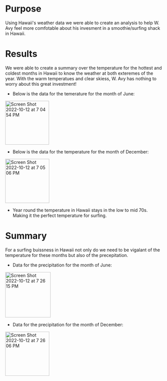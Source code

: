 # Purpose
Using Hawaii's weather data we were able to create an analysis to help W. Avy feel more comfotable about his invesment in a smoothie/surfing shack in Hawaii.


# Results
We were able to create a summary over the temperature for the hottest and coldest months in Hawaii to know the weather at both exteremes of the year. With the warm temperatues and clear skiess, W. Avy has nothing to worry about this great investment! 

- Below is the data for the temerature for the month of June:

<img width="139" alt="Screen Shot 2022-10-12 at 7 04 54 PM" src="https://user-images.githubusercontent.com/109987269/195469631-e5f9a2e4-edb2-46aa-a476-41089577fb5d.png">

- Below is the data for the temperature for the month of December:
<img width="140" alt="Screen Shot 2022-10-12 at 7 05 06 PM" src="https://user-images.githubusercontent.com/109987269/195469638-8dec5f6e-d3a4-447c-b48e-55eeb1b16bfd.png">

- Year round the temperature in Hawaii stays in the low to mid 70s. Making it the perfect temperature for surfing.

# Summary
For a surfing buissness in Hawaii not only do we need to be vigalant of the temperature for these months but also of the precepitation. 
- Data for the precipitation for the month of June:
<img width="144" alt="Screen Shot 2022-10-12 at 7 26 15 PM" src="https://user-images.githubusercontent.com/109987269/195471620-75542447-83c7-4f29-8782-216fdf33a346.png">

- Data for the precipitation for the month of December:

<img width="140" alt="Screen Shot 2022-10-12 at 7 26 06 PM" src="https://user-images.githubusercontent.com/109987269/195471622-14e03a10-97d8-48df-a0a2-6b7c6a42354c.png">

